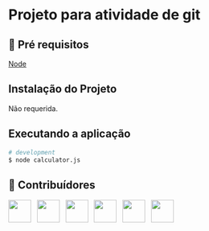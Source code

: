 # Projeto para atividade de git
 
## 🔐 Pré requisitos

<a href="https://nodejs.dev/">Node</a> &nbsp;

## Instalação do Projeto

Não requerida.

## Executando a aplicação

```bash
# development
$ node calculator.js
```

## 🤝 Contribuídores

<a href="https://github.com/Eduzyto"><img src="https://github.com/Eduzyto.png" width="45" height="45"></a> &nbsp;
<a href="https://github.com/Jad3102"><img src="https://github.com/Jad3102.png" width="45" height="45"></a> &nbsp;
<a href="https://github.com/NathanCastiglio"><img src="https://github.com/NathanCastiglio.png" width="45" height="45"></a> &nbsp;
<a href="https://github.com/Riccardoneves1976"><img src="https://github.com/Riccardoneves1976.png" width="45" height="45"></a> &nbsp;
<a href="https://github.com/Plankito"><img src="https://github.com/Plankito.png" width="45" height="45"></a> &nbsp;
<a href="https://github.com/angelogluz"><img src="https://github.com/angelogluz.png" width="45" height="45"></a> &nbsp;

